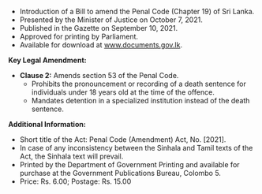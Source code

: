 - Introduction of a Bill to amend the Penal Code (Chapter 19) of Sri Lanka.
- Presented by the Minister of Justice on October 7, 2021.
- Published in the Gazette on September 10, 2021.
- Approved for printing by Parliament.
- Available for download at www.documents.gov.lk.

**Key Legal Amendment:**
- **Clause 2:** Amends section 53 of the Penal Code.
  - Prohibits the pronouncement or recording of a death sentence for individuals under 18 years old at the time of the offence.
  - Mandates detention in a specialized institution instead of the death sentence.

**Additional Information:**
- Short title of the Act: Penal Code (Amendment) Act, No. [2021].
- In case of any inconsistency between the Sinhala and Tamil texts of the Act, the Sinhala text will prevail.
- Printed by the Department of Government Printing and available for purchase at the Government Publications Bureau, Colombo 5.
- Price: Rs. 6.00; Postage: Rs. 15.00